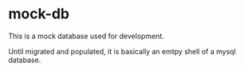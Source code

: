 # mock-db

This is a mock database used for development.

Until migrated and populated, it is basically an emtpy shell of a mysql database.

